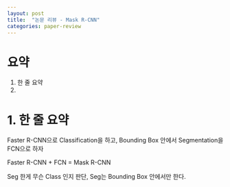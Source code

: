 ```yaml
---
layout: post
title:  "논문 리뷰 - Mask R-CNN"
categories: paper-review
---
```


# 요약
1. 한 줄 요약
2. 


# 1. 한 줄 요약

Faster R-CNN으로 Classification을 하고, Bounding Box 안에서 Segmentation을 FCN으로 하자

Faster R-CNN + FCN = Mask R-CNN

Seg 한게 무슨 Class 인지 판단, Seg는 Bounding Box 안에서만 한다.

